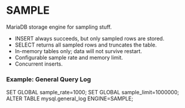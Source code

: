# SAMPLE

MariaDB storage engine for sampling stuff.

* INSERT always succeeds, but only sampled rows are stored.
* SELECT returns all sampled rows and truncates the table.
* In-memory tables only; data will not survive restart.
* Configurable sample rate and memory limit.
* Concurrent inserts.

### Example: General Query Log

 SET GLOBAL sample_rate=1000;
 SET GLOBAL sample_limit=1000000;
 ALTER TABLE mysql.general_log ENGINE=SAMPLE;